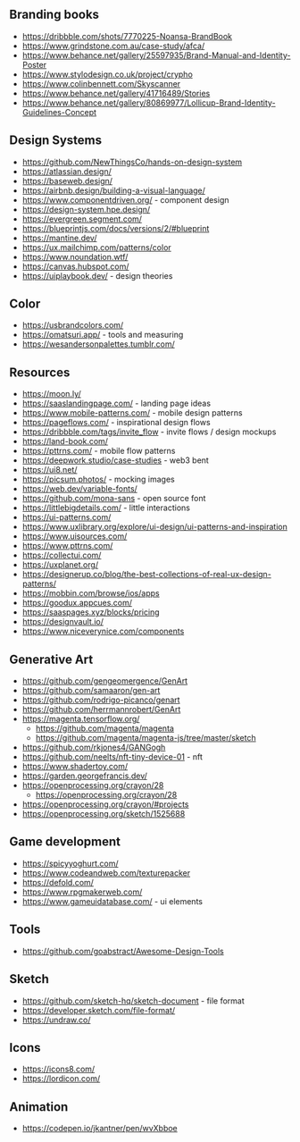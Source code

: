 ## Branding books

- https://dribbble.com/shots/7770225-Noansa-BrandBook
- https://www.grindstone.com.au/case-study/afca/
- https://www.behance.net/gallery/25597935/Brand-Manual-and-Identity-Poster
- https://www.stylodesign.co.uk/project/crypho
- https://www.colinbennett.com/Skyscanner
- https://www.behance.net/gallery/41716489/Stories
- https://www.behance.net/gallery/80869977/Lollicup-Brand-Identity-Guidelines-Concept

## Design Systems

- https://github.com/NewThingsCo/hands-on-design-system
- https://atlassian.design/
- https://baseweb.design/
- https://airbnb.design/building-a-visual-language/
- https://www.componentdriven.org/ - component design
- https://design-system.hpe.design/
- https://evergreen.segment.com/
- https://blueprintjs.com/docs/versions/2/#blueprint
- https://mantine.dev/
- https://ux.mailchimp.com/patterns/color
- https://www.noundation.wtf/
- https://canvas.hubspot.com/
- https://uiplaybook.dev/ - design theories

## Color

- https://usbrandcolors.com/
- https://omatsuri.app/ - tools and measuring
- https://wesandersonpalettes.tumblr.com/

## Resources

- https://moon.ly/
- https://saaslandingpage.com/ - landing page ideas
- https://www.mobile-patterns.com/ - mobile design patterns
- https://pageflows.com/ - inspirational design flows
- https://dribbble.com/tags/invite_flow - invite flows / design mockups
- https://land-book.com/
- https://pttrns.com/ - mobile flow patterns
- https://deepwork.studio/case-studies - web3 bent
- https://ui8.net/
- https://picsum.photos/ - mocking images
- https://web.dev/variable-fonts/
- https://github.com/mona-sans - open source font
- https://littlebigdetails.com/ - little interactions
- https://ui-patterns.com/
- https://www.uxlibrary.org/explore/ui-design/ui-patterns-and-inspiration
- https://www.uisources.com/
- https://www.pttrns.com/
- https://collectui.com/
- https://uxplanet.org/
- https://designerup.co/blog/the-best-collections-of-real-ux-design-patterns/
- https://mobbin.com/browse/ios/apps
- https://goodux.appcues.com/
- https://saaspages.xyz/blocks/pricing
- https://designvault.io/
- https://www.niceverynice.com/components

## Generative Art

- https://github.com/gengeomergence/GenArt
- https://github.com/samaaron/gen-art
- https://github.com/rodrigo-picanco/genart
- https://github.com/herrmannrobert/GenArt
- https://magenta.tensorflow.org/
  - https://github.com/magenta/magenta
  - https://github.com/magenta/magenta-js/tree/master/sketch
- https://github.com/rkjones4/GANGogh
- https://github.com/neelts/nft-tiny-device-01 - nft
- https://www.shadertoy.com/
- https://garden.georgefrancis.dev/
- https://openprocessing.org/crayon/28
  - https://openprocessing.org/crayon/28
- https://openprocessing.org/crayon/#projects
- https://openprocessing.org/sketch/1525688

## Game development

- https://spicyyoghurt.com/
- https://www.codeandweb.com/texturepacker
- https://defold.com/
- https://www.rpgmakerweb.com/
- https://www.gameuidatabase.com/ - ui elements

## Tools

- https://github.com/goabstract/Awesome-Design-Tools

## Sketch

- https://github.com/sketch-hq/sketch-document - file format
- https://developer.sketch.com/file-format/
- https://undraw.co/

## Icons

- https://icons8.com/
- https://lordicon.com/

## Animation

- https://codepen.io/jkantner/pen/wvXbboe